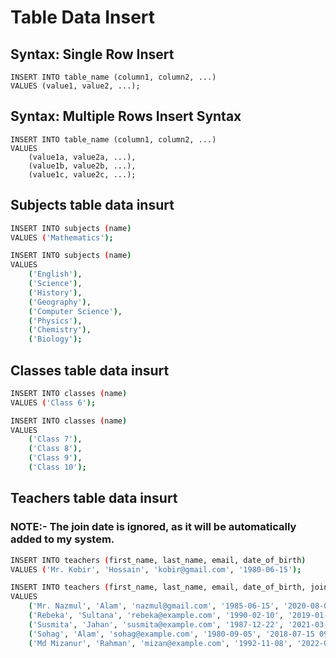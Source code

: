 # Table Data Insert

## Syntax: Single Row Insert 

```base 
INSERT INTO table_name (column1, column2, ...) 
VALUES (value1, value2, ...);
```

## Syntax: Multiple Rows Insert Syntax

```base 
INSERT INTO table_name (column1, column2, ...) 
VALUES 
    (value1a, value2a, ...),
    (value1b, value2b, ...),
    (value1c, value2c, ...);

```

## Subjects table data insurt

```bash
INSERT INTO subjects (name) 
VALUES ('Mathematics');
```

```bash
INSERT INTO subjects (name) 
VALUES
    ('English'),
    ('Science'),
    ('History'),
    ('Geography'),
    ('Computer Science'),
    ('Physics'),
    ('Chemistry'),
    ('Biology');
```


## Classes table data insurt

```bash
INSERT INTO classes (name) 
VALUES ('Class 6');
```

```bash
INSERT INTO classes (name) 
VALUES
    ('Class 7'),
    ('Class 8'),
    ('Class 9'),
    ('Class 10');
```



## Teachers table data insurt
### NOTE:- The join date is ignored, as it will be automatically added to my system.
```bash
INSERT INTO teachers (first_name, last_name, email, date_of_birth)
VALUES ('Mr. Kobir', 'Hossain', 'kobir@gmail.com', '1980-06-15');
```

```bash
INSERT INTO teachers (first_name, last_name, email, date_of_birth, joining_date) 
VALUES
    ('Mr. Nazmul', 'Alam', 'nazmul@gmail.com', '1985-06-15', '2020-08-01 09:00:00'),
    ('Rebeka', 'Sultana', 'rebeka@example.com', '1990-02-10', '2019-01-10 08:30:00'),
    ('Susmita', 'Jahan', 'susmita@example.com', '1987-12-22', '2021-03-20 10:00:00'),
    ('Sohag', 'Alam', 'sohag@example.com', '1980-09-05', '2018-07-15 09:15:00'),
    ('Md Mizanur', 'Rahman', 'mizan@example.com', '1992-11-08', '2022-01-05 11:00:00');
```